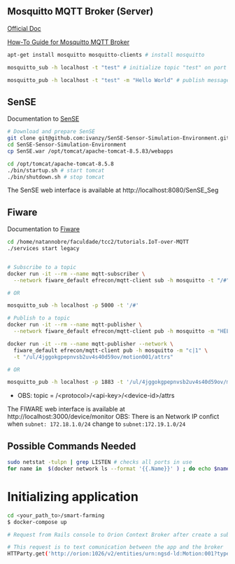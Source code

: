 ## Mosquitto MQTT Broker (Server)
[Official Doc](https://mosquitto.org/documentation/)

[How-To Guide for Mosquitto MQTT Broker](https://www.digitalocean.com/community/tutorials/how-to-install-and-secure-the-mosquitto-mqtt-messaging-broker-on-ubuntu-16-04)
```sh
apt-get install mosquitto mosquitto-clients # install mosquitto

mosquitto_sub -h localhost -t "test" # initialize topic "test" on port 1883

mosquitto_pub -h localhost -t "test" -m "Hello World" # publish message
```

## SenSE
Documentation to [SenSE](https://github.com/ivanzy/SenSE-Sensor-Simulation-Environment/blob/master/README.md)
```sh
# Download and prepare SenSE
git clone git@github.com:ivanzy/SenSE-Sensor-Simulation-Environment.git # clone SenSE
cd SenSE-Sensor-Simulation-Environment
cp SenSE.war /opt/tomcat/apache-tomcat-8.5.83/webapps

cd /opt/tomcat/apache-tomcat-8.5.8
./bin/startup.sh # start tomcat
./bin/shutdown.sh # stop tomcat
```
The SenSE web interface is available at http://localhost:8080/SenSE_Seg

## Fiware
Documentation to [Fiware](https://github.com/FIWARE/tutorials.Getting-Started)
```sh
cd /home/natannobre/faculdade/tcc2/tutorials.IoT-over-MQTT
./services start legacy


# Subscribe to a topic
docker run -it --rm --name mqtt-subscriber \
  --network fiware_default efrecon/mqtt-client sub -h mosquitto -t "/#"

# OR

mosquitto_sub -h localhost -p 5000 -t '/#'

# Publish to a topic
docker run -it --rm --name mqtt-publisher \
  --network fiware_default efrecon/mqtt-client pub -h mosquitto -m "HELLO WORLD" -t "/test"

docker run -it --rm --name mqtt-publisher --network \
  fiware_default efrecon/mqtt-client pub -h mosquitto -m "c|1" \
  -t "/ul/4jggokgpepnvsb2uv4s40d59ov/motion001/attrs"

# OR

mosquitto_pub -h localhost -p 1883 -t '/ul/4jggokgpepnvsb2uv4s40d59ov/motion001/attrs' -m 'HELLO WORLD'
```
- OBS: topic = /\<protocol>/\<api-key>/\<device-id>/attrs


The FIWARE web interface is available at http://localhost:3000/device/monitor
OBS: There is an Network IP confict when `subnet: 172.18.1.0/24` change to `subnet:172.19.1.0/24`

## Possible Commands Needed
```sh
sudo netstat -tulpn | grep LISTEN # checks all ports in use
for name in  $(docker network ls --format '{{.Name}}' ) ; do echo $name ; docker inspect $name --format '{{ .IPAM.Config }}' ; done # checks all docker networks
```

# Initializing application
```sh
cd <your_path_to>/smart-farming
$ docker-compose up

# Request from Rails console to Orion Context Broker after create a subgroup and a device.

# This request is to text comunication between the app and the broker
HTTParty.get('http://orion:1026/v2/entities/urn:ngsd-ld:Motion:001?type=Motion', headers: { 'fiware-service' => 'openiot', 'fiware-servicepath' => '/' })
```
